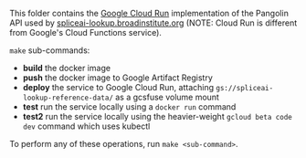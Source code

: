 This folder contains the [Google Cloud Run](https://cloud.google.com/run) implementation of the Pangolin API used by [spliceai-lookup.broadinstitute.org](https://spliceai-lookup.broadinstitute.org)  (NOTE: Cloud Run is different from Google's Cloud Functions service).

`make` sub-commands:
  
* **build** the docker image  
* **push** the docker image to Google Artifact Registry  
* **deploy** the service to Google Cloud Run, attaching `gs://spliceai-lookup-reference-data/` as a gcsfuse volume mount
* **test** run the service locally using a `docker run` command
* **test2** run the service locally using the heavier-weight `gcloud beta code dev` command which uses kubectl

To perform any of these operations, run `make <sub-command>`.
